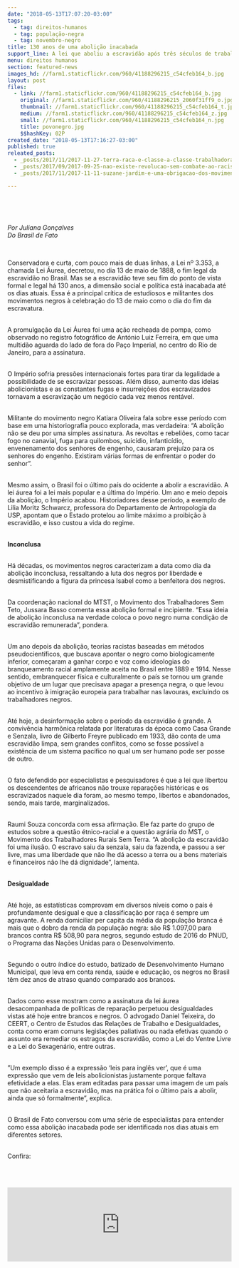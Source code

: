 ```yaml
---
date: "2018-05-13T17:07:20-03:00"
tags:
  - tag: direitos-humanos
  - tag: população-negra
  - tag: novembro-negro
title: 130 anos de uma abolição inacabada
support_line: A lei que aboliu a escravidão após três séculos de trabalho forçado libertou e ao mesmo tempo abandonou pessoas.
menu: direitos humanos
section: featured-news
images_hd: //farm1.staticflickr.com/960/41188296215_c54cfeb164_b.jpg
layout: post
files:
  - link: //farm1.staticflickr.com/960/41188296215_c54cfeb164_b.jpg
    original: //farm1.staticflickr.com/960/41188296215_2060f31ff9_o.jpg
    thumbnail: //farm1.staticflickr.com/960/41188296215_c54cfeb164_t.jpg
    medium: //farm1.staticflickr.com/960/41188296215_c54cfeb164_z.jpg
    small: //farm1.staticflickr.com/960/41188296215_c54cfeb164_n.jpg
    title: povonegro.jpg
    $$hashKey: 02P
created_date: "2018-05-13T17:16:27-03:00"
published: true
releated_posts:
  - _posts/2017/11/2017-11-27-terra-raca-e-classe-a-classe-trabalhadora-e-negra.md
  - _posts/2017/09/2017-09-25-nao-existe-revolucao-sem-combate-ao-racismo-segundo-professor-pan-africanista.md
  - _posts/2017/11/2017-11-11-suzane-jardim-e-uma-obrigacao-dos-movimentos-sociais-pensarem-a-questao-racial-para-alem-dos-meses-tematicos-e-datas-simbolicas.md

---
```

<section class="text vertical-spacing">
<p>&nbsp;</p>

<p>&nbsp;</p>

<p><em>Por Juliana Gon&ccedil;alves<br />
Do Brasil de Fato</em></p>

<p>&nbsp;</p>

<p>Conservadora e curta, com pouco mais de duas linhas, a Lei n&ordm; 3.353, a chamada Lei &Aacute;urea, decretou, no dia 13 de maio de 1888, o fim legal da escravid&atilde;o no Brasil. Mas se a escravid&atilde;o teve seu fim do ponto de vista formal e legal h&aacute; 130 anos, a dimens&atilde;o social e pol&iacute;tica est&aacute; inacabada at&eacute; os dias atuais. Essa &eacute; a principal cr&iacute;tica de estudiosos e militantes dos movimentos negros &agrave; celebra&ccedil;&atilde;o do 13 de maio como o dia do fim da escravatura.</p>

<p><br />
A promulga&ccedil;&atilde;o da Lei &Aacute;urea foi uma a&ccedil;&atilde;o recheada de pompa, como observado no registro fotogr&aacute;fico de Ant&oacute;nio Luiz Ferreira, em que uma multid&atilde;o aguarda do lado de fora do Pa&ccedil;o Imperial, no centro do Rio de Janeiro, para a assinatura.</p>

<p><br />
O Imp&eacute;rio sofria press&otilde;es internacionais fortes para tirar da legalidade a possibilidade de se escravizar pessoas. Al&eacute;m disso, aumento das ideias abolicionistas e as constantes fugas e insurrei&ccedil;&otilde;es dos escravizados tornavam a escraviza&ccedil;&atilde;o um neg&oacute;cio cada vez menos rent&aacute;vel.</p>

<p><br />
Militante do movimento negro Katiara Oliveira fala sobre esse per&iacute;odo com base em uma historiografia pouco explorada, mas verdadeira: &ldquo;A aboli&ccedil;&atilde;o n&atilde;o se deu por uma simples assinatura. As revoltas e rebeli&otilde;es, como tacar fogo no canavial, fuga para quilombos, suic&iacute;dio, infantic&iacute;dio, envenenamento dos senhores de engenho, causaram preju&iacute;zo para os senhores do engenho. Existiram v&aacute;rias formas de enfrentar o poder do senhor&rdquo;.</p>

<p><br />
Mesmo assim, o Brasil foi o &uacute;ltimo pa&iacute;s do ocidente a abolir a escravid&atilde;o. A lei &aacute;urea foi a lei mais popular e a &uacute;ltima do Imp&eacute;rio. Um ano e meio depois da aboli&ccedil;&atilde;o, o Imp&eacute;rio acabou. Historiadores desse per&iacute;odo, a exemplo de Lilia Moritz Schwarcz, professora do Departamento de Antropologia da USP, apontam que o Estado protelou ao limite m&aacute;ximo a proibi&ccedil;&atilde;o &agrave; escravid&atilde;o, e isso custou a vida do regime.</p>

<p><br />
<strong>Inconclusa</strong></p>

<p><br />
H&aacute; d&eacute;cadas, os movimentos negros caracterizam a data como dia da aboli&ccedil;&atilde;o inconclusa, ressaltando a luta dos negros por liberdade e desmistificando a figura da princesa Isabel como a benfeitora dos negros.</p>

<p><br />
Da coordena&ccedil;&atilde;o nacional do MTST, o Movimento dos Trabalhadores Sem Teto, Jussara Basso comenta essa aboli&ccedil;&atilde;o formal e incipiente. &ldquo;Essa ideia de aboli&ccedil;&atilde;o inconclusa na verdade coloca o povo negro numa condi&ccedil;&atilde;o de escravid&atilde;o remunerada&rdquo;, pondera.</p>

<p><br />
Um ano depois da aboli&ccedil;&atilde;o, teorias racistas baseadas em m&eacute;todos pseudocient&iacute;ficos, que buscava apontar o negro como biologicamente inferior, come&ccedil;aram a ganhar corpo e voz como ideologias do branqueamento racial amplamente aceita no Brasil entre 1889 e 1914. Nesse sentido, embranquecer f&iacute;sica e culturalmente o pa&iacute;s se tornou um grande objetivo de um lugar que precisava apagar a presen&ccedil;a negra, o que levou ao incentivo &agrave; imigra&ccedil;&atilde;o europeia para trabalhar nas lavouras, excluindo os trabalhadores negros.</p>

<p><br />
At&eacute; hoje, a desinforma&ccedil;&atilde;o sobre o per&iacute;odo da escravid&atilde;o &eacute; grande. A conviv&ecirc;ncia harm&ocirc;nica relatada por literaturas da &eacute;poca como Casa Grande e Senzala, livro de Gilberto Freyre publicado em 1933, d&atilde;o conta de uma escravid&atilde;o limpa, sem grandes conflitos, como se fosse poss&iacute;vel a exist&ecirc;ncia de um sistema pac&iacute;fico no qual um ser humano pode ser posse de outro.</p>

<p><br />
O fato defendido por especialistas e pesquisadores &eacute; que a lei que libertou os descendentes de africanos n&atilde;o trouxe repara&ccedil;&otilde;es hist&oacute;ricas e os escravizados naquele dia foram, ao mesmo tempo, libertos e abandonados, sendo, mais tarde, marginalizados.</p>

<p><br />
Raumi Souza concorda com essa afirma&ccedil;&atilde;o. Ele faz parte do grupo de estudos sobre a quest&atilde;o &eacute;tnico-racial e a quest&atilde;o agr&aacute;ria do MST, o Movimento dos Trabalhadores Rurais Sem Terra. &ldquo;A aboli&ccedil;&atilde;o da escravid&atilde;o foi uma ilus&atilde;o. O escravo saiu da senzala, saiu da fazenda, e passou a ser livre, mas uma liberdade que n&atilde;o lhe d&aacute; acesso a terra ou a bens materiais e financeiros n&atilde;o lhe d&aacute; dignidade&rdquo;, lamenta.</p>

<p><br />
<strong>Desigualdade</strong></p>

<p><br />
At&eacute; hoje, as estat&iacute;sticas comprovam em diversos n&iacute;veis como o pa&iacute;s &eacute; profundamente desigual e que a classifica&ccedil;&atilde;o por ra&ccedil;a &eacute; sempre um agravante. A renda domiciliar per capita da m&eacute;dia da popula&ccedil;&atilde;o branca &eacute; mais que o dobro da renda da popula&ccedil;&atilde;o negra: s&atilde;o R$ 1.097,00 para brancos contra R$ 508,90 para negros, segundo estudo de 2016 do PNUD, o Programa das Na&ccedil;&otilde;es Unidas para o Desenvolvimento.</p>

<p><br />
Segundo o outro &iacute;ndice do estudo, batizado de Desenvolvimento Humano Municipal, que leva em conta renda, sa&uacute;de e educa&ccedil;&atilde;o, os negros no Brasil t&ecirc;m dez anos de atraso quando comparado aos brancos.</p>

<p><br />
Dados como esse mostram como a assinatura da lei &aacute;urea desacompanhada de pol&iacute;ticas de repara&ccedil;&atilde;o perpetuou desigualdades vistas at&eacute; hoje entre brancos e negros. O advogado Daniel Teixeira, do CEERT, o Centro de Estudos das Rela&ccedil;&otilde;es de Trabalho e Desigualdades, conta como eram comuns legisla&ccedil;&otilde;es paliativas ou nada efetivas quando o assunto era remediar os estragos da escravid&atilde;o, como a Lei do Ventre Livre e a Lei do Sexagen&aacute;rio, entre outras.</p>

<p><br />
&rdquo;Um exemplo disso &eacute; a express&atilde;o &lsquo;leis para ingl&ecirc;s ver&rsquo;, que &eacute; uma express&atilde;o que vem de leis abolicionistas justamente porque faltava efetividade a elas. Elas eram editadas para passar uma imagem de um pa&iacute;s que n&atilde;o aceitaria a escravid&atilde;o, mas na pr&aacute;tica foi o &uacute;ltimo pa&iacute;s a abolir, ainda que s&oacute; formalmente&rdquo;, explica.</p>

<p><br />
O Brasil de Fato conversou com uma s&eacute;rie de especialistas para entender como essa aboli&ccedil;&atilde;o inacabada pode ser identificada nos dias atuais em diferentes setores.</p>

<p><br />
Confira:</p>

<p><br />
&nbsp;</p>
</section>

<p><iframe frameborder="no" height="166" scrolling="no" src="https://w.soundcloud.com/player/?url=https%3A//api.soundcloud.com/tracks/443370225&amp;color=8f2628" width="100%"></iframe></p>
